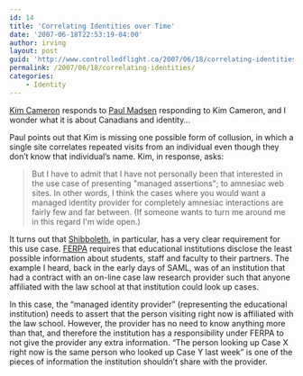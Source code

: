 ```yaml
---
id: 14
title: 'Correlating Identities over Time'
date: '2007-06-18T22:53:19-04:00'
author: irving
layout: post
guid: 'http://www.controlledflight.ca/2007/06/18/correlating-identities/'
permalink: /2007/06/18/correlating-identities/
categories:
    - Identity
---
```


[Kim Cameron](http://www.identityblog.com/?p=806) responds to [Paul Madsen](http://connectid.blogspot.com/2007/06/colluding-with-yourself.html) responding to Kim Cameron, and I wonder what it is about Canadians and identity…

Paul points out that Kim is missing one possible form of collusion, in which a single site correlates repeated visits from an individual even though they don’t know that individual’s name. Kim, in response, asks:

> But I have to admit that I have not personally been that interested in the use case of presenting "managed assertions"; to amnesiac web sites. In other words, I think the cases where you would want a managed identity provider for completely amnesiac interactions are fairly few and far between. (If someone wants to turn me around me in this regard I'm wide open.)

It turns out that [Shibboleth](http://shibboleth.internet2.edu/), in particular, has a very clear requirement for this use case. [FERPA](http://www.ed.gov/policy/gen/guid/fpco/ferpa/index.html) requires that educational institutions disclose the least possible information about students, staff and faculty to their partners. The example I heard, back in the early days of SAML, was of an institution that had a contract with an on-line case law research provider such that anyone affiliated with the law school at that institution could look up cases.

In this case, the “managed identity provider” (representing the educational institution) needs to assert that the person visiting right now is affiliated with the law school. However, the provider has no need to know anything more than that, and therefore the institution has a responsibility under FERPA to not give the provider any extra information. “The person looking up Case X right now is the same person who looked up Case Y last week” is one of the pieces of information the institution shouldn’t share with the provider.

